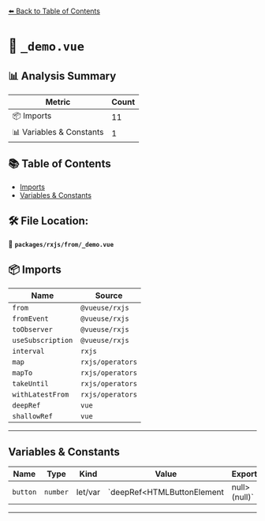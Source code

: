 [⬅️ Back to Table of Contents](../../../index.md)

# 📄 `_demo.vue`

## 📊 Analysis Summary

| Metric | Count |
|--------|-------|
| 📦 Imports | 11 |
| 📊 Variables & Constants | 1 |

## 📚 Table of Contents

- [Imports](#imports)
- [Variables & Constants](#variables-constants)

## 🛠️ File Location:
📂 **`packages/rxjs/from/_demo.vue`**

## 📦 Imports

| Name | Source |
|------|--------|
| `from` | `@vueuse/rxjs` |
| `fromEvent` | `@vueuse/rxjs` |
| `toObserver` | `@vueuse/rxjs` |
| `useSubscription` | `@vueuse/rxjs` |
| `interval` | `rxjs` |
| `map` | `rxjs/operators` |
| `mapTo` | `rxjs/operators` |
| `takeUntil` | `rxjs/operators` |
| `withLatestFrom` | `rxjs/operators` |
| `deepRef` | `vue` |
| `shallowRef` | `vue` |


---

## Variables & Constants

| Name | Type | Kind | Value | Exported |
|------|------|------|-------|----------|
| `button` | `number` | let/var | `deepRef<HTMLButtonElement | null>(null)` | ✗ |


---